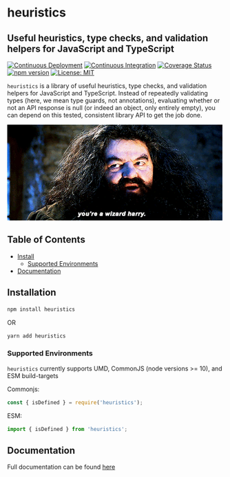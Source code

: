 # heuristics

## Useful heuristics, type checks, and validation helpers for JavaScript and TypeScript

[![Continuous Deployment](https://github.com/MatthewZito/heuristics/actions/workflows/cd.yml/badge.svg)](https://github.com/MatthewZito/heuristics/actions/workflows/cd.yml)
[![Continuous Integration](https://github.com/MatthewZito/heuristics/actions/workflows/ci.yml/badge.svg)](https://github.com/MatthewZito/heuristics/actions/workflows/ci.yml)
[![Coverage Status](https://coveralls.io/repos/github/MatthewZito/heuristics/badge.svg?branch=master)](https://coveralls.io/github/MatthewZito/heuristics?branch=master)
[![npm version](https://badge.fury.io/js/heuristics.svg)](https://badge.fury.io/js/heuristics)
[![License: MIT](https://img.shields.io/badge/License-MIT-yellow.svg)](https://opensource.org/licenses/MIT)

`heuristics` is a library of useful heuristics, type checks, and validation helpers for JavaScript and TypeScript. Instead of repeatedly validating types (here, we mean type guards, not annotations), evaluating whether or not an API response is null (or indeed an object, only entirely empty), you can depend on this tested, consistent library API to get the job done.

![Exquisite GIF of Hagrid](assets/urawiz.gif "the maintainer does not guarantee this will happen to you")

## Table of Contents

- [Install](#install)
  - [Supported Environments](#support)
- [Documentation](#docs)


## <a name="install"></a> Installation

```bash
npm install heuristics
```

OR

```bash
yarn add heuristics
```

### <a name="support"></a>  Supported Environments

`heuristics` currently supports UMD, CommonJS (node versions >= 10), and ESM build-targets

Commonjs:

```js
const { isDefined } = require('heuristics');
```

ESM:

```js
import { isDefined } from 'heuristics';
```

## <a name="docs"></a> Documentation

Full documentation can be found [here](https://matthewzito.github.io/heuristics/heuristics.html)
